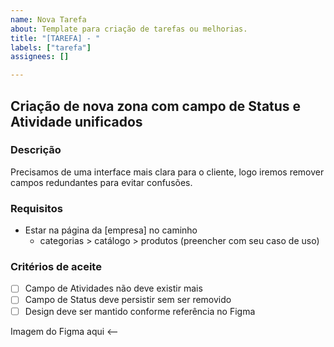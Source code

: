 ```yaml
---
name: Nova Tarefa
about: Template para criação de tarefas ou melhorias.
title: "[TAREFA] - "
labels: ["tarefa"]
assignees: []

---
```


## Criação de nova zona com campo de Status e Atividade unificados

### Descrição
Precisamos de uma interface mais clara para o cliente, logo iremos remover campos redundantes para evitar confusões.

### Requisitos
- Estar na página da [empresa] no caminho  
  - categorias > catálogo > produtos (preencher com seu caso de uso)

### Critérios de aceite
- [ ] Campo de Atividades não deve existir mais  
- [ ] Campo de Status deve persistir sem ser removido  
- [ ] Design deve ser mantido conforme referência no Figma  

Imagem do Figma aqui <--
